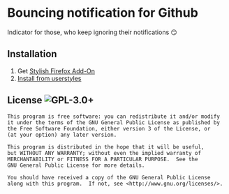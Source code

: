 # Bouncing notification for Github

Indicator for those, who keep ignoring their notifications :smirk:

## Installation

1. Get [Stylish Firefox Add-On](https://addons.mozilla.org/en-US/firefox/addon/stylish/)
2. [Install from userstyles](https://userstyles.org/styles/106668/github-bouncing-indicator)


## License ![GPL-3.0+](https://cloud.githubusercontent.com/assets/7157049/4762822/bb25d628-5b07-11e4-8b27-692c75e97759.png)

```
This program is free software: you can redistribute it and/or modify
it under the terms of the GNU General Public License as published by
the Free Software Foundation, either version 3 of the License, or
(at your option) any later version.

This program is distributed in the hope that it will be useful,
but WITHOUT ANY WARRANTY; without even the implied warranty of
MERCHANTABILITY or FITNESS FOR A PARTICULAR PURPOSE.  See the
GNU General Public License for more details.

You should have received a copy of the GNU General Public License
along with this program.  If not, see <http://www.gnu.org/licenses/>.
```